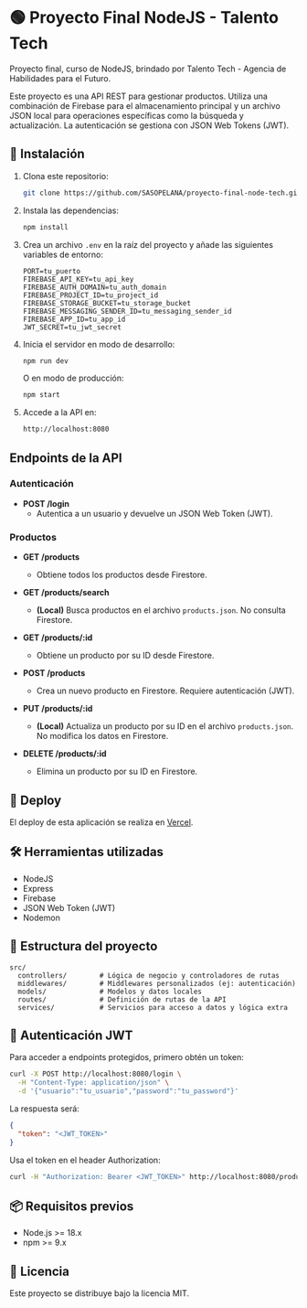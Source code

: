 # 🟢 Proyecto Final NodeJS - Talento Tech

Proyecto final, curso de NodeJS, brindado por Talento Tech - Agencia de Habilidades para el Futuro.

Este proyecto es una API REST para gestionar productos. Utiliza una combinación de Firebase para el almacenamiento principal y un archivo JSON local para operaciones específicas como la búsqueda y actualización. La autenticación se gestiona con JSON Web Tokens (JWT).

## 🚀 Instalación

1. Clona este repositorio:

    ```bash
    git clone https://github.com/SASOPELANA/proyecto-final-node-tech.git
    ```

2. Instala las dependencias:

    ```bash
    npm install
    ```

3. Crea un archivo `.env` en la raíz del proyecto y añade las siguientes variables de entorno:

    ```env
    PORT=tu_puerto
    FIREBASE_API_KEY=tu_api_key
    FIREBASE_AUTH_DOMAIN=tu_auth_domain
    FIREBASE_PROJECT_ID=tu_project_id
    FIREBASE_STORAGE_BUCKET=tu_storage_bucket
    FIREBASE_MESSAGING_SENDER_ID=tu_messaging_sender_id
    FIREBASE_APP_ID=tu_app_id
    JWT_SECRET=tu_jwt_secret
    ```

4. Inicia el servidor en modo de desarrollo:

    ```bash
    npm run dev
    ```

    O en modo de producción:

    ```bash
    npm start
    ```

5. Accede a la API en:

    ```bash
    http://localhost:8080
    ```

## Endpoints de la API

### Autenticación

- **POST /login**
  - Autentica a un usuario y devuelve un JSON Web Token (JWT).

### Productos

- **GET /products**
  - Obtiene todos los productos desde Firestore.

- **GET /products/search**
  - **(Local)** Busca productos en el archivo `products.json`. No consulta Firestore.

- **GET /products/:id**
  - Obtiene un producto por su ID desde Firestore.

- **POST /products**
  - Crea un nuevo producto en Firestore. Requiere autenticación (JWT).

- **PUT /products/:id**
  - **(Local)** Actualiza un producto por su ID en el archivo `products.json`. No modifica los datos en Firestore.

- **DELETE /products/:id**
  - Elimina un producto por su ID en Firestore.

## 🚀 Deploy

El deploy de esta aplicación se realiza en [Vercel](https://vercel.com/).

## 🛠️ Herramientas utilizadas

- NodeJS
- Express
- Firebase
- JSON Web Token (JWT)
- Nodemon

## 📁 Estructura del proyecto

```plaintext
src/
  controllers/        # Lógica de negocio y controladores de rutas
  middlewares/        # Middlewares personalizados (ej: autenticación)
  models/             # Modelos y datos locales
  routes/             # Definición de rutas de la API
  services/           # Servicios para acceso a datos y lógica extra
```

## 🔑 Autenticación JWT

Para acceder a endpoints protegidos, primero obtén un token:

```bash
curl -X POST http://localhost:8080/login \
  -H "Content-Type: application/json" \
  -d '{"usuario":"tu_usuario","password":"tu_password"}'
```

La respuesta será:

```json
{
  "token": "<JWT_TOKEN>"
}
```

Usa el token en el header Authorization:

```bash
curl -H "Authorization: Bearer <JWT_TOKEN>" http://localhost:8080/products
```

## 📦 Requisitos previos

- Node.js >= 18.x
- npm >= 9.x

## 📄 Licencia

Este proyecto se distribuye bajo la licencia MIT.
